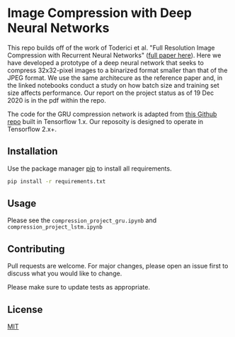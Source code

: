 # Image Compression with Deep Neural Networks

This repo builds off of the work of Toderici et al. "Full Resolution Image Compression with Recurrent Neural Networks" ([full paper here](https://arxiv.org/pdf/1608.05148.pdf)). Here we have developed a prototype of a deep neural network that seeks to compress 32x32-pixel images to a binarized format smaller than that of the JPEG format. We use the same architecure as the reference paper and, in the linked notebooks conduct a study on how batch size and training set size affects performance. Our report on the project status as of 19 Dec 2020 is in the pdf within the repo.

The code for the GRU compression network is adapted from [this Github repo](https://github.com/zhang-yi-chi/residual-rnn) built in Tensorflow 1.x. Our reposoity is designed to operate in Tensorflow 2.x+.

## Installation

Use the package manager [pip](https://pip.pypa.io/en/stable/) to install all requirements.

```bash
pip install -r requirements.txt
```

## Usage

Please see the ```compression_project_gru.ipynb``` and ```compression_project_lstm.ipynb```

## Contributing
Pull requests are welcome. For major changes, please open an issue first to discuss what you would like to change.

Please make sure to update tests as appropriate.

## License
[MIT](https://choosealicense.com/licenses/mit/)
